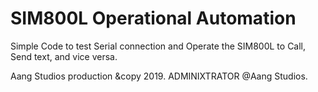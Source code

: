 # SIM800L Operational Automation

Simple Code to test Serial connection and Operate the SIM800L to Call, Send text, and vice versa.

Aang Studios production &copy 2019. 
ADMINIXTRATOR @Aang Studios.